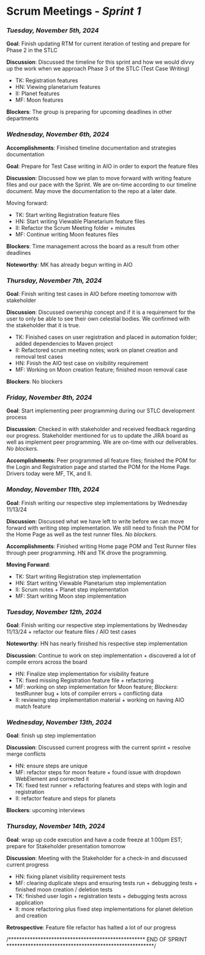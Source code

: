 # Scrum Meetings - *Sprint 1*

### *Tuesday, November 5th, 2024*
**Goal**: Finish updating RTM for current iteration of testing and prepare for Phase 2 in the STLC

**Discussion**: Discussed the timeline for this sprint and how we would divvy up the work when we approach Phase 3 of the STLC (Test Case Writing)
- TK: Registration features
- HN: Viewing planetarium features
- II: Planet features
- MF: Moon features

**Blockers**: The group is preparing for upcoming deadlines in other departments

### *Wednesday, November 6th, 2024*
**Accomplishments**: Finished timeline documentation and strategies documentation

**Goal**: Prepare for Test Case writing in AIO in order to export the feature files

**Discussion**: Discussed how we plan to move forward with writing feature files and our pace with the Sprint. We are on-time according to our timeline document. 
May move the documentation to the repo at a later date. 

Moving forward:
- TK:  Start writing Registration feature files
- HN: Start writing Viewable Planetarium feature files
- II: Refactor the Scrum Meeting folder + minutes
- MF: Continue writing Moon features files

**Blockers**: Time management across the board as a result from other deadlines

**Noteworthy**: MK has already begun writing in AIO

### *Thursday, November 7th, 2024*
**Goal**: Finish writing test cases in AIO before meeting tomorrow with stakeholder

**Discussion**: Discussed ownership concept and if it is a requirement for the user to only be able
to see their own celestial bodies. We confirmed with the stakeholder that it is true.

- TK: Finished cases on user registration and placed in automation folder; added dependencies to Maven project
- II: Refactored scrum meeting notes; work on planet creation and removal test cases
- HN: Finish the AIO test case on visibility requirement
- MF: Working on Moon creation feature; finished moon removal case

**Blockers**: No blockers

### *Friday, November 8th, 2024*
**Goal**: Start implementing peer programming during our STLC development process

**Discussion**: Checked in with stakeholder and received feedback regarding our progress. Stakeholder mentioned for us to
update the JIRA board as well as implement peer programming. We are on-time with our deliverables. *No blockers.*

**Accomplishments**: Peer programmed all feature files; finished the POM for the Login and Registration page and started the 
POM for the Home Page. Drivers today were MF, TK, and II.

### *Monday, November 11th, 2024*
**Goal**: Finish writing our respective step implementations by Wednesday 11/13/24

**Discussion**: Discussed what we have left to write before we can move forward with writing step implementation.
We still need to finish the POM for the Home Page as well as the test runner files. *No blockers.*

**Accomplishments**: Finished writing Home page POM and Test Runner files through peer programming. HN and TK drove the
programming.

**Moving Forward**:
- TK: Start writing Registration step implementation
- HN: Start writing Viewable Planetarium step implementation
- II: Scrum notes + Planet step implementation
- MF: Start writing Moon step implementation

### *Tuesday, November 12th, 2024*
**Goal**: Finish writing our respective step implementations by Wednesday 11/13/24 + refactor our feature files / AIO test cases

**Noteworthy**: HN has nearly finished his respective step implementation

**Discussion**: Continue to work on step implementation + discovered a lot of compile errors across the board
- HN: Finalize step implementation for visibility feature
- TK: fixed missing Registration feature file + refactoring
- MF: working on step implementation for Moon feature; *Blockers*: testRunner bug + lots of compiler errors + conflicting data
- II: reviewing step implementation material + working on having AIO match feature

### *Wednesday, November 13th, 2024*
**Goal**: finish up step implementation

**Discussion**: Discussed current progress with the current sprint + resolve merge conflicts
- HN: ensure steps are unique
- MF: refactor steps for moon feature + found issue with dropdown WebElement and corrected it
- TK: fixed test runner + refactoring features and steps with login and registration
- II: refactor feature and steps for planets

**Blockers**: upcoming interviews

### *Thursday, November 14th, 2024*
**Goal**: wrap up code execution and have a code freeze at 1:00pm EST; prepare for Stakeholder presentation tomorrow

**Discussion**: Meeting with the Stakeholder for a check-in and discussed current progress
- HN: fixing planet visibility requirement tests
- MF: clearing duplicate steps and ensuring tests run + debugging tests + finished moon creation / deletion tests
- TK: finished user login + registration tests + debugging tests across application
- II: more refactoring plus fixed step implementations for planet deletion and creation

**Retrospective**: Feature file refactor has halted a lot of our progress

/*************************************************** END OF SPRINT *******************************************************/